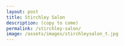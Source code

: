 ```yaml
---
layout: post
title: Stirchley Salon
description: (copy to come)
permalink: /stirchley-salon/
image: /assets/images/stirchleysalon_t.jpg
---
```

